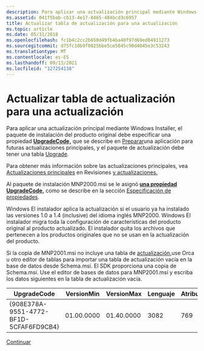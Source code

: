 ```yaml
---
description: Para aplicar una actualización principal mediante Windows Installer, el paquete de instalación del producto original debe especificar una propiedad UpgradeCode, que se describe en Preparar una aplicación para futuras actualizaciones principales, y el paquete de actualización debe tener una tabla Upgrade.
ms.assetid: 041f5bab-cb13-4e17-8465-484bcd3c6957
title: Actualizar tabla de actualización para una actualización
ms.topic: article
ms.date: 05/31/2018
ms.openlocfilehash: fc1b4c2cc2b650d49fb4ba40f97d69ed84911273
ms.sourcegitcommit: d75fc10b9f0825bbe5ce5045c90d4045e3c53243
ms.translationtype: MT
ms.contentlocale: es-ES
ms.lasthandoff: 09/13/2021
ms.locfileid: "127254138"
---
```

# <a name="updating-upgrade-table-for-an-upgrade"></a>Actualizar tabla de actualización para una actualización

Para aplicar una actualización principal mediante Windows Installer, el paquete de instalación del producto original debe especificar una propiedad [**UpgradeCode,**](upgradecode.md) que se describe en [Preparar](preparing-an-application-for-future-major-upgrades.md)una aplicación para futuras actualizaciones principales, y el paquete de actualización debe tener una tabla [Upgrade](upgrade-table.md).

Para obtener más información sobre las actualizaciones principales, vea [Actualizaciones principales](major-upgrades.md) en Revisiones [y actualizaciones.](patching-and-upgrades.md)

Al paquete de instalación MNP2000.msi se le asignó [**una propiedad UpgradeCode,**](upgradecode.md) como se describe en la sección [Especificación de propiedades](specifying-properties.md).

Windows El instalador aplica la actualización si el usuario ya ha instalado las versiones 1.0 a 1.4 (inclusive) del idioma inglés MNP2000. Windows El instalador migra toda la configuración de características del producto original al producto actualizado. El instalador quita los archivos que pertenecen a los productos originales que no se usan en la actualización del producto.

Si la copia de MNP2001.msi no incluye una tabla de [actualización,](upgrade-table.md)use Orca u otro editor de tablas para importar una tabla de actualización vacía en la base de datos desde Schema.msi. El SDK proporciona una copia de Schema.msi. Use el editor de bases de datos para MNP2001.msi y escriba los datos siguientes en la tabla de actualización vacía.



| UpgradeCode                            | VersionMin | VersionMax | Lenguaje | Atributos | Remove | ActionProperty |
|----------------------------------------|------------|------------|----------|------------|--------|----------------|
| {908E378A-9551-4772-BF1D-5CFAF6FD9CB4} | 01.00.0000 | 01.40.0000 | 3082     | 769        |        | OLDAPPFOUND    |



 

[Continuar](updating-properties-for-an-upgrade.md)

 

 



